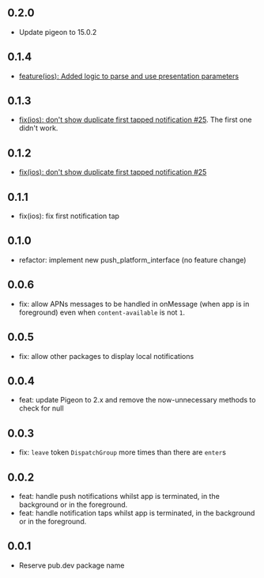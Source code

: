 ## 0.2.0

- Update pigeon to 15.0.2

## 0.1.4

- [feature(ios): Added logic to parse and use presentation parameters](https://github.com/ben-xD/push/pull/33)

## 0.1.3

- [fix(ios): don't show duplicate first tapped notification #25](https://github.com/ben-xD/push/pull/25). The first one didn't work.

## 0.1.2

- [fix(ios): don't show duplicate first tapped notification #25](https://github.com/ben-xD/push/pull/25)

## 0.1.1

- fix(ios): fix first notification tap

## 0.1.0

- refactor: implement new push_platform_interface (no feature change)

## 0.0.6

- fix: allow APNs messages to be handled in onMessage (when app is in foreground) even when `content-available` is not `1`.

## 0.0.5

- fix: allow other packages to display local notifications

## 0.0.4

- feat: update Pigeon to 2.x and remove the now-unnecessary methods to check for null

## 0.0.3

- fix: `leave` token `DispatchGroup` more times than there are `enter`s

## 0.0.2

- feat: handle push notifications whilst app is terminated, in the background or in the foreground.
- feat: handle notification taps whilst app is terminated, in the background or in the foreground.

## 0.0.1

- Reserve pub.dev package name